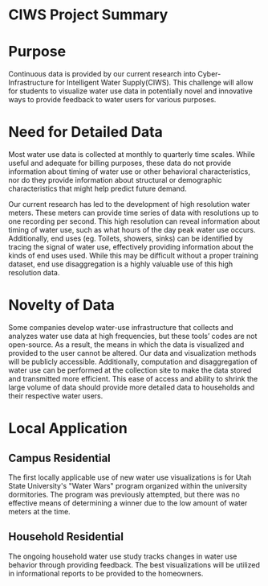 # CIWS Project Summary

# Purpose
Continuous data is provided by our current research into Cyber-Infrastructure for Intelligent Water Supply(CIWS). This challenge will allow for students to visualize water use data in potentially novel and innovative ways to provide feedback to water users for various purposes.

# Need for Detailed Data
Most water use data is collected at monthly to quarterly time scales. While useful and adequate for billing purposes, these data do not provide information about timing of water use or other behavioral characteristics, nor do they provide information about structural or demographic characteristics that might help predict future demand. 

Our current research has led to the development of high resolution water meters. These meters can provide time series of data with resolutions up to one recording per second. This high resolution can reveal information about timing of water use, such as what hours of the day peak water use occurs. Additionally, end uses (eg. Toilets, showers, sinks) can be identified by tracing the signal of water use, effectively providing information about the kinds of end uses used. While this may be difficult without a proper training dataset, end use disaggregation is a highly valuable use of this high resolution data. 

# Novelty of Data

Some companies develop water-use infrastructure that collects and analyzes water use data at high frequencies, but these tools’ codes are not open-source. As a result, the means in which the data is visualized and provided to the user cannot be altered. Our data and visualization methods will be publicly accessible. Additionally, computation and disaggregation of water use can be performed at the collection site to make the data stored and transmitted more efficient. This ease of access and ability to shrink the large volume of data should provide more detailed data to households and their respective water users.

# Local Application
## Campus Residential
The first locally applicable use of new water use visualizations is for Utah State University's "Water Wars" program organized within the university dormitories. The program was previously attempted, but there was no effective means of determining a winner due to the low amount of water meters at the time.
## Household Residential
The ongoing household water use study tracks changes in water use behavior through providing feedback. The best visualizations will be utilized in informational reports to be provided to the homeowners.
